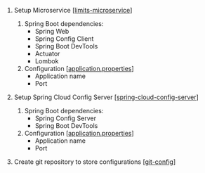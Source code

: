 1. Setup Microservice 
[[limits-microservice]()]
   1. Spring Boot dependencies:
      - Spring Web
      - Spring Config Client
      - Spring Boot DevTools
      - Actuator
      - Lombok
   2. Configuration 
[[application.properties]()]
      - Application name
      - Port

2. Setup Spring Cloud Config Server 
[[spring-cloud-config-server]()]
   1. Spring Boot dependencies:
      - Spring Config Server
      - Spring Boot DevTools
   2. Configuration 
[[application.properties]()]
      - Application name
      - Port

3. Create git repository to store configurations 
[[git-config]()]
























